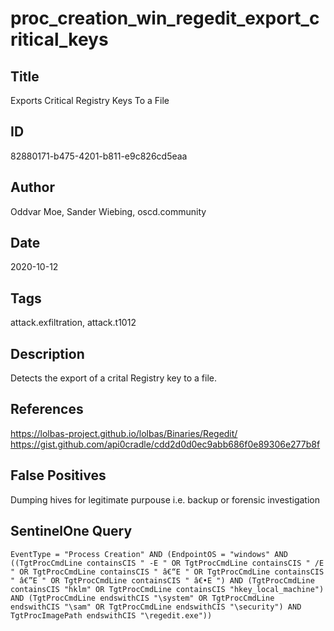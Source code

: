 # proc_creation_win_regedit_export_critical_keys

## Title
Exports Critical Registry Keys To a File

## ID
82880171-b475-4201-b811-e9c826cd5eaa

## Author
Oddvar Moe, Sander Wiebing, oscd.community

## Date
2020-10-12

## Tags
attack.exfiltration, attack.t1012

## Description
Detects the export of a crital Registry key to a file.

## References
https://lolbas-project.github.io/lolbas/Binaries/Regedit/
https://gist.github.com/api0cradle/cdd2d0d0ec9abb686f0e89306e277b8f

## False Positives
Dumping hives for legitimate purpouse i.e. backup or forensic investigation

## SentinelOne Query
```
EventType = "Process Creation" AND (EndpointOS = "windows" AND ((TgtProcCmdLine containsCIS " -E " OR TgtProcCmdLine containsCIS " /E " OR TgtProcCmdLine containsCIS " â€“E " OR TgtProcCmdLine containsCIS " â€”E " OR TgtProcCmdLine containsCIS " â€•E ") AND (TgtProcCmdLine containsCIS "hklm" OR TgtProcCmdLine containsCIS "hkey_local_machine") AND (TgtProcCmdLine endswithCIS "\system" OR TgtProcCmdLine endswithCIS "\sam" OR TgtProcCmdLine endswithCIS "\security") AND TgtProcImagePath endswithCIS "\regedit.exe"))

```